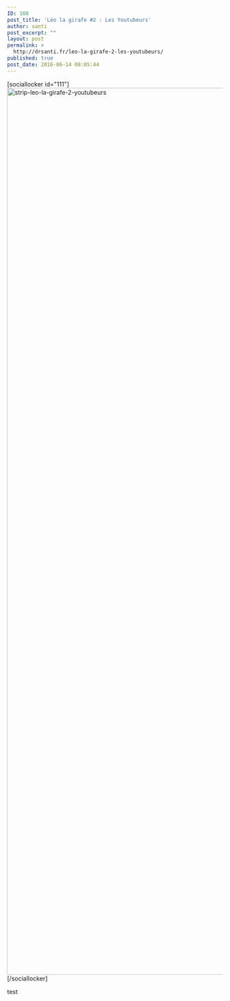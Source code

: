 ```yaml
---
ID: 108
post_title: 'Léo la girafe #2 : Les Youtubeurs'
author: santi
post_excerpt: ""
layout: post
permalink: >
  http://drsanti.fr/leo-la-girafe-2-les-youtubeurs/
published: true
post_date: 2016-06-14 08:05:44
---
```

[sociallocker id="111"]<img src="http://drsanti.fr/wp-content/uploads/2016/05/strip-leo-la-girafe-2-youtubeurs.png" alt="strip-leo-la-girafe-2-youtubeurs" width="4842" height="2067" class="alignnone size-full wp-image-81" />[/sociallocker]

test